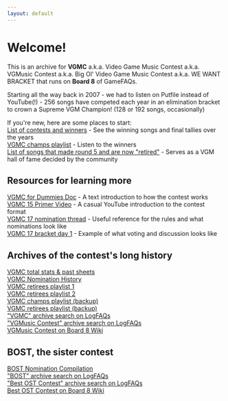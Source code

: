 ```yaml
---
layout: default
---
```


# Welcome!

This is an archive for **VGMC** a.k.a. Video Game Music Contest a.k.a. VGMusic Contest a.k.a. Big Ol' Video Game Music Contest a.k.a. WE WANT BRACKET that runs on **Board 8** of GameFAQs.

Starting all the way back in 2007 - we had to listen on Putfile instead of YouTube(!) - 256 songs have competed each year in an elimination bracket to crown a Supreme VGM Champion! (128 or 192 songs, occasionally)

If you're new, here are some places to start: \
[List of contests and winners](/contests.html) - See the winning songs and final tallies over the years \
[VGMC champs playlist](https://www.youtube.com/playlist?list=PLW9O9mntH1RElFQnUIoUjxk4_bi-uLbVQ) - Listen to the winners \
[List of songs that made round 5 and are now "retired"](/retirees.html) - Serves as a VGM hall of fame decided by the community

## Resources for learning more
[VGMC for Dummies Doc](https://docs.google.com/document/d/1z3L461h7kTwS27Pr2rIRlWcNJv3HdZS9VhQ7kbwu1UU) - A text introduction to how the contest works \
[VGMC 15 Primer Video](https://www.youtube.com/watch?v=zqUADAakOnE) - A casual YouTube introduction to the contest format \
[VGMC 17 nomination thread](https://www.logfaqs.com/boards/8-gamefaqs-contests/80417642) - Useful reference for the rules and what nominations look like \
[VGMC 17 bracket day 1](https://www.logfaqs.com/boards/8-gamefaqs-contests/80441720) - Example of what voting and discussion looks like

## Archives of the contest's long history
[VGMC total stats & past sheets](https://docs.google.com/spreadsheets/d/1K1XdLWiUKB2kX99qYBgnRbLU_sCz4dvZSByKKJHCT6o/edit#gid=961273194) \
[VGMC Nomination History](https://docs.google.com/spreadsheets/d/1qZxAoO6iaKSFj3CpMhx9F9Gs8hCa0zRI8oclVObxEhI) \
[VGMC retirees playlist 1](https://www.youtube.com/playlist?list=PLtm-5nTauRmH9-omKRQf_FQI6GEE84aTu) \
[VGMC retirees playlist 2](https://www.youtube.com/playlist?list=PLtm-5nTauRmE4iHlAGmEBHXDf3Hs9T0zP) \
[VGMC champs playlist (backup)](https://www.youtube.com/playlist?list=PLeKaE-gusMmZiN8DnKijvR4P8ZMXu1i6e) \
[VGMC retirees playlist (backup)](https://www.youtube.com/playlist?list=PLeKaE-gusMmave89aPUWL6aq_LZO9PrA8) \
["VGMC" archive search on LogFAQs](https://www.logfaqs.com/boards/8-gamefaqs-contests?search=vgmc) \
["VGMusic Contest" archive search on LogFAQs](https://www.logfaqs.com/board.php?search=vgmusic+contest&id=1) \
[VGMusic Contest on Board 8 Wiki](https://board8.fandom.com/wiki/VGMusic_Contest)

## BOST, the sister contest
[BOST Nomination Compilation](https://docs.google.com/spreadsheets/d/1TqxYsxxM46VgYKsRgFvUoUQljHTkCSAK2l50lDC3MBg) \
["BOST" archive search on LogFAQs](https://www.logfaqs.com/board.php?search=bost&id=1) \
["Best OST Contest" archive search on LogFAQs](https://www.logfaqs.com/board.php?search=best+ost+contest&id=1) \
[Best OST Contest on Board 8 Wiki](https://board8.fandom.com/wiki/Best_OST_Contest)
